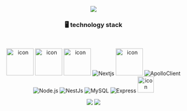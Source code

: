<div>
<div align="center">
  
<p align="center">
<img src="https://capsule-render.vercel.app/api?type=slice&color=41538E&height=300&section=header&text=jinsung's%20Hub&fontSize=90&fontColor=ffffff&rotate=20&fontAlignY=35&fontAlign=60" />
  </p>
  


### 🖥 technology stack
<div style="display: flex; align-items: flex-start;"></div><div style="display: flex; align-items: flex-start;">&nbsp;&nbsp;</div>
<p>
<img src="https://techstack-generator.vercel.app/ts-icon.svg" alt="icon" width="72" height="72" />
<img src="https://techstack-generator.vercel.app/js-icon.svg" alt="icon" width="72" height="72" />
<img src="https://techstack-generator.vercel.app/react-icon.svg" alt="icon" width="72" height="72" />
<img alt="Nextjs" src="https://img.shields.io/badge/Next.js-000000?style=flat-square&logo=Next.js&logoColor=white"/>
<img src="https://techstack-generator.vercel.app/graphql-icon.svg" alt="icon" width="72" height="72" />
<img alt="ApolloClient" src="https://img.shields.io/badge/ApolloClient-311C87?style=flat-square&logo=apollographql&logoColor=white"/>
<br/>
<img alt="Node.js" src ="https://img.shields.io/badge/Node.js-339933.svg?&style=flat&logo=Node.js&logoColor=black"/>
<img alt="NestJs" src ="https://img.shields.io/badge/NestJs-E0234E.svg?&style=flat&logo=NestJs&logoColor=black"/>
<img alt="MySQL" src ="https://img.shields.io/badge/MySQL-4479A1.svg?&style=flat&logo=MySQL&logoColor=black"/>
<img alt="Express" src ="https://img.shields.io/badge/Express-000000.svg?&style=flat&logo=Express&logoColor=white"/>
<img src="https://techstack-generator.vercel.app/docker-icon.svg" alt="icon" width="43" height="43" />
</p>
</div>

<div align="center">
<img src ="https://github-readme-stats.vercel.app/api?username=uiop5487&show_icons=true&count_private=true&theme=dark">
<img src ="https://github-readme-stats.vercel.app/api/top-langs/?username=uiop5487&layout=compact&hide_border=true&theme=dark">
</div>

</div>


